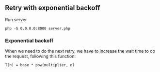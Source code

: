 ## Retry with exponential backoff

Run server
```
php -S 0.0.0.0:8000 server.php
```

### Exponential backoff 

When we need to do the next retry, we have to increase the wait time to do the request, following this function: 

```
T(n) = base * pow(multiplier, n)
```
